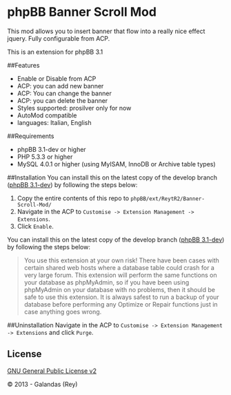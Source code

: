 phpBB Banner Scroll Mod
=================

This mod allows you to insert banner that flow into a really nice effect jquery. Fully configurable from ACP.

This is an extension for phpBB 3.1


##Features
- Enable or Disable from ACP
- ACP: you can add new banner
- ACP: You can change the banner
- ACP: you can delete the banner
- Styles supported: prosilver only for now
- AutoMod compatible
- languages: Italian, English

##Requirements
- phpBB 3.1-dev or higher
- PHP 5.3.3 or higher
- MySQL 4.0.1 or higher (using MyISAM, InnoDB or Archive table types)

##Installation
You can install this on the latest copy of the develop branch ([phpBB 3.1-dev](https://github.com/phpbb/phpbb3)) by following the steps below:

1. Copy the entire contents of this repo to `phpBB/ext/ReytR2/Banner-Scroll-Mod/`
2. Navigate in the ACP to `Customise -> Extension Management -> Extensions`.
3. Click `Enable`.

You can install this on the latest copy of the develop branch ([phpBB 3.1-dev](https://github.com/phpbb/phpbb3)) by following the steps below:


> You use this extension at your own risk! There have been cases with certain shared web hosts where a database table could crash for a very large forum. This extension will perform the same functions on your database as phpMyAdmin, so if you have been using phpMyAdmin on your database with no problems, then it should be safe to use this extension. It is always safest to run a backup of your database before performing any Optimize or Repair functions just in case anything goes wrong.


##Uninstallation
Navigate in the ACP to `Customise -> Extension Management -> Extensions` and click `Purge`.

## License
[GNU General Public License v2](http://opensource.org/licenses/GPL-2.0)

© 2013 - Galandas (Rey)
